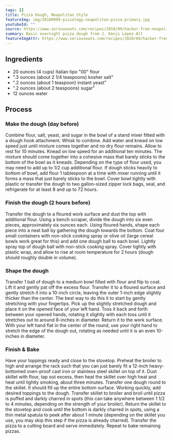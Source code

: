 ```yaml
---
tags: []
title: Pizza Dough, Neapolitan Style
featureImg: img/20100909-pizzology-neapolitan-pizza-primary.jpg
youtubeId: ""
source: https://www.seriouseats.com/recipes/2010/09/hacker-free-neapolitan-pizza-for-a-home-kitchen-recipe.html
summary: Basic overnight pizza dough from J. Kenji López-Alt
featureImgAttr: https://www.seriouseats.com/recipes/2010/09/hacker-free-neapolitan-pizza-for-a-home-kitchen-recipe.html
---
```


## Ingredients

- 20 ounces (4 cups) Italian tipo "00" flour
- ".3 ounces (about 2 1/4 teaspoons) kosher salt"
- ".2 ounces (about 1 teaspoon) instant yeast"
- ".2 ounces (about 2 teaspoons) sugar"
- 12 ounces water

## Process

### Make the dough (day before)

Combine flour, salt, yeast, and sugar in the bowl of a stand mixer fitted with a dough hook attachment. Whisk to combine. Add water and knead on low speed just until mixture comes together and no dry flour remains. Allow to rest for 10 minutes. Knead on low speed for an additional ten minutes. The mixture should come together into a cohesive mass that barely sticks to the bottom of the bowl as it kneads. Depending on the type of flour used, you may need to add up to 1/2 cup additional flour. If dough sticks heavily to bottom of bowl, add flour 1 tablespoon at a time with mixer running until it forms a mass that just barely sticks to the bowl. Cover bowl tightly with plastic or transfer the dough to two gallon-sized zipper lock bags, seal, and refrigerate for at least 8 and up to 72 hours.

### Finish the dough (2 hours before)

Transfer the dough to a floured work surface and dust the top with additional flour. Using a bench scraper, divide the dough into six even pieces, approximately six ounces each. Using floured hands, shape each piece into a neat ball by gathering the dough towards the bottom. Coat four small containers with non-stick cooking spray or olive oil (large cereal bowls work great for this) and add one dough ball to each bowl. Lightly spray top of dough ball with non-stick cooking spray. Cover tightly with plastic wrap, and allow to rise at room temperature for 2 hours (dough should roughly double in volume).

### Shape the dough

Transfer 1 ball of dough to a medium bowl filled with flour and flip to coat. Lift it and gently pat off the excess flour. Transfer it to a floured surface and gently stretch it into a 10-inch circle, leaving the outer 1-inch edge slightly thicker than the center. The best way to do this it to start by gently stretching with your fingertips. Pick up the slightly stretched dough and place it on the opened face of your left hand. Toss it back and forth between your opened hands, rotating it slightly with each toss until it stretches out to around 8-inches in diameter. Return it to the work surface. With your left hand flat in the center of the round, use your right hand to stretch the edge of the dough out, rotating as needed until it is an even 10-inches in diameter.

### Finish & Bake

Have your toppings ready and close to the stovetop. Preheat the broiler to high and arrange the rack such that you can just barely fit a 12-inch heavy-bottomed oven-proof cast iron or stainless steel skillet on top of it. Dust skillet with flour, tap out excess, then heat the skillet over high heat and heat until lightly smoking, about three minutes. Transfer one dough round to the skillet. It should fill up the entire bottom surface. Working quickly, add desired toppings to the dough. Transfer skillet to broiler and broil until pizza is puffed and darkly charred in spots (this can take anywhere between 1 1/2 to 4 minutes, depending on the strength of your broiler). Return the skillet to the stovetop and cook until the bottom is darkly charred in spots, using a thin metal spatula to peek after about 1 minute (depending on the skillet you use, you may skip this step if the pizza is already charred). Transfer the pizza to a cutting board and serve immediately. Repeat to bake remaining pizzas.
